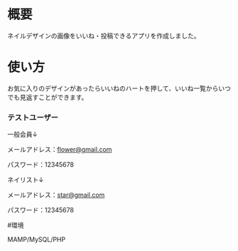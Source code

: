 # 概要

ネイルデザインの画像をいいね・投稿できるアプリを作成しました。


# 使い方


お気に入りのデザインがあったらいいねのハートを押して、いいね一覧からいつでも見返すことができます。


### テストユーザー


一般会員↓
 
 メールアドレス：flower@gmail.com
 
 パスワード：12345678


 
ネイリスト↓
 
 メールアドレス：star@gmail.com
 
 パスワード：12345678
 
 #環境
 
 MAMP/MySQL/PHP
